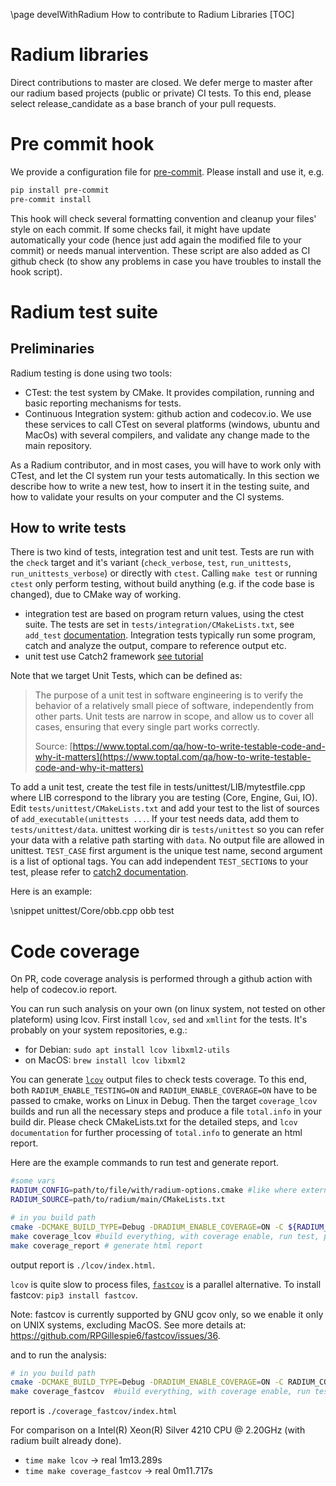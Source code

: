 \page develWithRadium How to contribute to Radium Libraries
[TOC]

# Radium libraries
Direct contributions to master are closed.
We defer merge to master after our radium based projects (public or private) CI tests.
To this end, please select release_candidate as a base branch of your pull requests.

# Pre commit hook

We provide a configuration file for [pre-commit](https://pre-commit.com/). Please install and use it, e.g.
```bash
pip install pre-commit
pre-commit install
```

This hook will check several formatting convention and cleanup your files' style on each commit. If some checks fail,
it might have update automatically your code (hence just add again the modified file to your commit) or needs manual intervention.
These script are also added as CI github check (to show any problems in case you have troubles to install the hook script).

# Radium test suite
## Preliminaries
Radium testing is done using two tools:
-   CTest: the test system by CMake. It provides compilation, running and basic reporting mechanisms for tests.
-   Continuous Integration system: github action and codecov.io. We use these services to call CTest on several platforms (windows, ubuntu and MacOs) with several compilers, and validate any change made to the main repository.

As a Radium contributor, and in most cases, you will have to work only with CTest, and let the CI system run your tests automatically.
In this section we describe how to write a new test, how to insert it in the testing suite, and how to validate your results on your computer and the CI systems.

## How to write tests

There is two kind of tests, integration test and unit test. Tests are run with the `check` target and it's variant (`check_verbose`, `test`, `run_unittests`, `run_unittests_verbose`) or directly with `ctest`.
Calling `make test` or running `ctest` only perform testing, without build anything (e.g. if the code base is changed), due to CMake way of working.

* integration test are based on program return values, using the ctest suite. The tests are set in `tests/integration/CMakeLists.txt`, see `add_test` [documentation](https://cmake.org/cmake/help/latest/command/add_test.html).
  Integration tests typically run some program, catch and analyze the output, compare to reference output etc.
* unit test use Catch2 framework [see tutorial](https://github.com/catchorg/Catch2/blob/devel/docs/tutorial.md)

Note that we target Unit Tests, which can be defined as:
> The purpose of a unit test in software engineering is to verify the behavior of a relatively small piece of software,
> independently from other parts. Unit tests are narrow in scope, and allow us to cover all cases, ensuring that every
> single part works correctly.
>
> Source: [https://www.toptal.com/qa/how-to-write-testable-code-and-why-it-matters](https://www.toptal.com/qa/how-to-write-testable-code-and-why-it-matters)

To add a unit test,
create the test file in tests/unittest/LIB/mytestfile.cpp where LIB correspond to the library you are testing (Core, Engine, Gui, IO).
Edit `tests/unittest/CMakeLists.txt` and add your test to the list of sources of `add_executable(unittests ...`.
If your test needs data, add them to `tests/unittest/data`. unittest working dir is `tests/unittest` so you can refer your data with a relative path starting with `data`. No output file are allowed in unittest.
`TEST_CASE` first argument is the unique test name, second argument is a list of optional tags. You can add independent `TEST_SECTION`s to your test, please refer to [catch2 documentation](https://github.com/catchorg/Catch2/tree/devel/docs).

Here is an example:

\snippet unittest/Core/obb.cpp obb test

# Code coverage

On PR, code coverage analysis is performed through a github action with help of codecov.io report.

You can run such analysis on your own (on linux system, not tested on other plateform) using lcov.
First install `lcov`, `sed` and `xmllint` for the tests.
It's probably on your system repositories, e.g.:
 - for Debian: `sudo apt install lcov libxml2-utils`
 - on MacOS: `brew install lcov libxml2`

You can generate [`lcov`](http://ltp.sourceforge.net/coverage/lcov.php) output files to check tests coverage.
To this end, both `RADIUM_ENABLE_TESTING=ON` and `RADIUM_ENABLE_COVERAGE=ON` have to be passed to cmake, works on Linux in Debug.
Then the target `coverage_lcov` builds and run all the necessary steps and produce a file `total.info` in your build dir.
Please check CMakeLists.txt for the detailed steps, and `lcov documentation` for further processing of `total.info` to generate an html report.

Here are the example commands to run test and generate report.

```bash
#some vars
RADIUM_CONFIG=path/to/file/with/radium-options.cmake #like where external are built ... it's optionnal
RADIUM_SOURCE=path/to/radium/main/CMakeLists.txt

# in you build path
cmake -DCMAKE_BUILD_TYPE=Debug -DRADIUM_ENABLE_COVERAGE=ON -C ${RADIUM_CONFIG} ${RADIUM_SOURCE}
make coverage_lcov #build everything, with coverage enable, run test, perform analysis
make coverage_report # generate html report
```
output report is `./lcov/index.html`.

`lcov` is quite slow to process files, [`fastcov`](https://github.com/RPGillespie6/fastcov/blob/master/fastcov.py) is a parallel alternative.
To install fastcov: `pip3 install fastcov`.

Note: fastcov is currently supported by GNU gcov only, so we enable it only on UNIX systems, excluding MacOS. See more details at: https://github.com/RPGillespie6/fastcov/issues/36.

and to run the analysis:
```bash
# in you build path
cmake -DCMAKE_BUILD_TYPE=Debug -DRADIUM_ENABLE_COVERAGE=ON -C RADIUM_CONFIG RADIUM_SOURCE
make coverage_fastcov  #build everything, with coverage enable, run test, perform analysis
```
report is  `./coverage_fastcov/index.html`

For comparison on a Intel(R) Xeon(R) Silver 4210 CPU @ 2.20GHz (with radium built already done).
 * `time make lcov` -> real 1m13.289s
 * `time make coverage_fastcov` ->  real 0m11.717s
